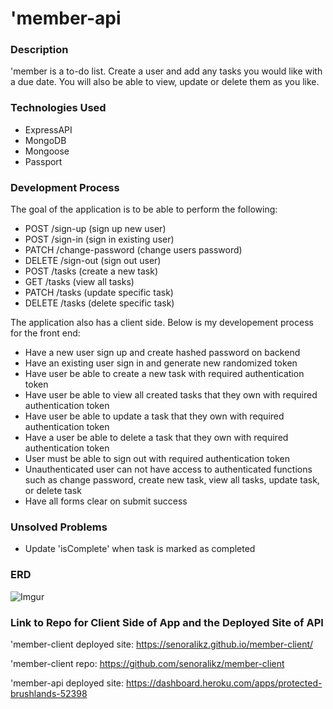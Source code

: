 # 'member-api

### Description
'member is a to-do list. Create a user and add any tasks you would like with a due date. You will also be able to view, update or delete them as you like.

### Technologies Used
- ExpressAPI
- MongoDB
- Mongoose
- Passport

### Development Process
The goal of the application is to be able to perform the following:
- POST /sign-up (sign up new user)
- POST /sign-in (sign in existing user)
- PATCH /change-password (change users password)
- DELETE /sign-out (sign out user)
- POST /tasks (create a new task)
- GET /tasks (view all tasks)
- PATCH /tasks (update specific task)
- DELETE /tasks (delete specific task)

The application also has a client side. Below is my developement process for the front end:
- Have a new user sign up and create hashed password on backend
- Have an existing user sign in and generate new randomized token
- Have user be able to create a new task with required authentication token
- Have user be able to view all created tasks that they own with required authentication token
- Have user be able to update a task that they own with required authentication token
- Have a user be able to delete a task that they own with required authentication token
- User must be able to sign out with required authentication token
- Unauthenticated user can not have access to authenticated functions such as change password, create new task, view all tasks, update task, or delete task
- Have all forms clear on submit success

### Unsolved Problems
- Update 'isComplete' when task is marked as completed

### ERD
![Imgur](https://i.imgur.com/xxKA7VJ.png "ERD for Fullstack Project")

### Link to Repo for Client Side of App and the Deployed Site of API
'member-client deployed site:
https://senoralikz.github.io/member-client/

'member-client repo:
https://github.com/senoralikz/member-client

'member-api deployed site:
https://dashboard.heroku.com/apps/protected-brushlands-52398
